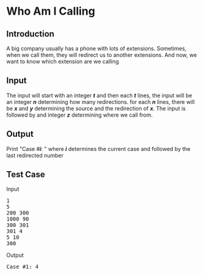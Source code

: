 # Who Am I Calling

## Introduction

A big company usually has a phone with lots of extensions. Sometimes, when we call them, they will redirect us to another extensions. And now, we want to know which extension are we calling

## Input

The input will start with an integer **_t_** and then each **_t_** lines, the input will be an integer **_n_** determining how many redirections. for each **_n_** lines, there will be **_x_** and **_y_** determining the source and the redirection of **_x_**. The input is followed by and integer **_z_** determining where we call from.

## Output

Print "Case #**_i_**: " where **_i_** determines the current case and followed by the last redirected number

## Test Case

Input

<pre>
1
5
200 300
1000 90
300 301
301 4
5 10
300
</pre>

Output

<pre>
Case #1: 4
</pre>
